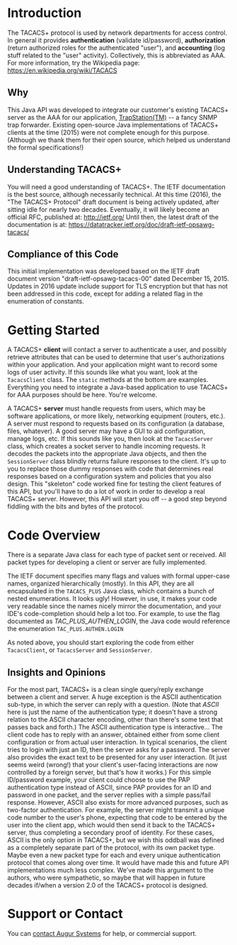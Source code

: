 # Introduction
The TACACS+ protocol is used by network departments for access control.  In general it provides **authentication** (validate id/password), **authorization** (return authorized roles for the authenticated "user"), and **accounting** (log stuff related to the "user" activity).  Collectively, this is abbreviated as AAA.  For more information, try the Wikipedia page: https://en.wikipedia.org/wiki/TACACS

## Why
This Java API was developed to integrate our customer's existing TACACS+ server as the AAA for our application, [TrapStation(TM)](http://www.augur.com/) -- a fancy SNMP trap forwarder.  Existing open-source Java implementations of TACACS+ clients at the time (2015) were not complete enough for this purpose.  (Although we thank them for their open source, which helped us understand the formal specifications!)


## Understanding TACACS+
You will need a good understanding of TACACS+.  The IETF documentation is the best source, although necessarily technical.  At this time (2016), the "The TACACS+ Protocol" draft document is being actively updated, after sitting idle for nearly two decades.  Eventually, it will likely become an official RFC, published at: <http://ietf.org/>  Until then, the latest draft of the documentation is at: <https://datatracker.ietf.org/doc/draft-ietf-opsawg-tacacs/>

## Compliance of this Code
This initial implementation was developed based on the IETF draft document version "draft-ietf-opsawg-tacacs-00" dated December 15, 2015.  Updates in 2016 update include support for TLS encryption but that has not been addressed in this code, except for adding a related flag in the enumeration of constants.

# Getting Started
A TACACS+ **client** will contact a server to authenticate a user, and possibly retrieve attributes that can be used to determine that user's authorizations within your application.  And your application might want to record some logs of user activity.  If this sounds like what you want, look at the `TacacsClient` class.  The `static` methods at the bottom are examples.  Everything you need to integrate a Java-based application to use TACACS+ for AAA purposes should be here.  You're welcome.

A TACACS+ **server** must handle requests from users, which may be software applications, or more likely, networking equipment (routers, etc.).  A server must respond to requests based on its configuration (a database, files, whatever).  A good server may have a GUI to aid configuration, manage logs, etc.  If this sounds like you, then look at the `TacacsServer` class, which creates a socket server to handle incoming requests.  It decodes the packets into the appropriate Java objects, and then the `SessionServer` class blindly returns failure responses to the client.  It's up to you to replace those dummy responses with code that determines real responses based on a configuration system and policies that you also design.  This "skeleton" code worked fine for testing the client features of this API, but you'll have to do a lot of work in order to develop a real TACACS+ server.  However, this API will start you off -- a good step beyond fiddling with the bits and bytes of the protocol.

# Code Overview
There is a separate Java class for each type of packet sent or received.  All packet types for developing a client or server are fully implemented.

The IETF document specifies many flags and values with formal upper-case names, organized hierarchically (mostly).  In this API, they are all encapsulated in the `TACACS_PLUS` Java class, which contains a bunch of nested enumerations.  It looks ugly!  However, in use, it makes your code very readable since the names nicely mirror the documentation, and your IDE's code-completion should help a lot too.  For example, to use the flag documented as *TAC_PLUS_AUTHEN_LOGIN*, the Java code would reference the enumeration `TAC_PLUS.AUTHEN.LOGIN`

As noted above, you should start exploring the code from either `TacacsClient`, or `TacacsServer` and `SessionServer`.

## Insights and Opinions
For the most part, TACACS+ is a clean single query/reply exchange between a client and server.  A huge exception is the ASCII authentication sub-type, in which the server can reply with a question.  (Note that *ASCII* here is just the name of the authentication type; it doesn't have a strong relation to the ASCII character encoding, other than there's some text that passes back and forth.)  The ASCII authentication type is interactive... The client code has to reply with an answer, obtained either from some client configuration or from actual user interaction.  In typical scenarios, the client tries to login with just an ID, then the server asks for a password.  The server also provides the exact text to be presented for any user interaction.  (It just seems weird (wrong!) that your client's user-facing interactions are now controlled by a foreign server, but that's how it works.)  For this simple ID/password example, your client could choose to use the PAP authentication type instead of ASCII, since PAP provides for an ID and password in one packet, and the server replies with a simple pass/fail response.  However, ASCII also exists for more advanced purposes, such as two-factor authentication.  For example, the server might transmit a unique code number to the user's phone, expecting that code to be entered by the user into the client app, which would then send it back to the TACACS+ server, thus completing a secondary proof of identity.  For these cases, ASCII is the only option in TACACS+, but we wish this oddball was defined as a completely separate part of the protocol, with its own packet type.  Maybe even a new packet type for each and every unique authentication protocol that comes along over time.  It would have made this and future API implementations much less complex.  We've made this argument to the authors, who were sympathetic, so maybe that will happen in future decades if/when a version 2.0 of the TACACS+ protocol is designed.

# Support or Contact
You can [contact Augur Systems](http://www.augur.com/) for help, or commercial support.

